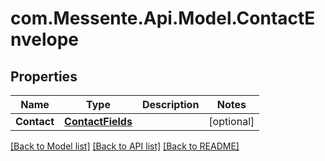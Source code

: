 # com.Messente.Api.Model.ContactEnvelope
## Properties

Name | Type | Description | Notes
------------ | ------------- | ------------- | -------------
**Contact** | [**ContactFields**](ContactFields.md) |  | [optional] 

[[Back to Model list]](../README.md#documentation-for-models) [[Back to API list]](../README.md#documentation-for-api-endpoints) [[Back to README]](../README.md)


